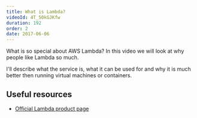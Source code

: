 ```yaml
---
title: What is Lambda?
videoId: 4T_50kGJKfw
duration: 192
order: 2
date: 2017-06-06
---
```


What is so special about AWS Lambda? In this video we will look at why people like Lambda so much.

I'll describe what the service is, what it can be used for and why it is much better then running virtual machines or containers.

## Useful resources
* <a href="https://aws.amazon.com/lambda/" target="_blank">Official Lambda product page</a>